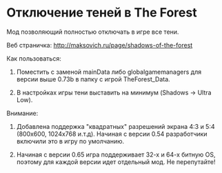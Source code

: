 # Отключение теней в The Forest

Мод позволяющий полностью отключать в игре все тени.

Веб страничка: http://maksovich.ru/page/shadows-of-the-forest

Как пользоваться:

1. Поместить с заменой mainData либо globalgamemanagers для версии выше 0.73b в папку с игрой TheForest_Data.

2. В настройках игры тени выставить на минимум (Shadows → Ultra Low).

Внимание:

1. Добавлена поддержка "квадратных" разрешений экрана 4:3 и 5:4 (800x600, 1024x768 и.т.д). Начиная с версии 0.54 разработчики включили это в игру по умолчанию.

2. Начиная с версии 0.65 игра поддерживает 32-х и 64-х битную OS, поэтому для каждой версии идет отдельный мод. Не перепутайте!
